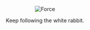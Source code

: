 <p align="center">
  <img src="https://media1.giphy.com/media/UsmcxQeK7BRBK/giphy.gif" alt="Force"/>
</p>
<p align="center">
  Keep following the white rabbit.
</p>
